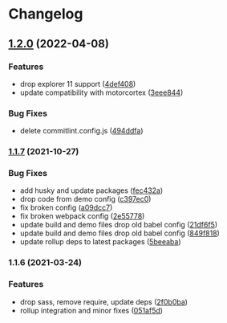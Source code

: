 # Changelog

## [1.2.0](https://github.com/donkeyclip/motorcortex-scroller/compare/v1.1.7...v1.2.0) (2022-04-08)


### Features

* drop explorer 11 support ([4def408](https://github.com/donkeyclip/motorcortex-scroller/commit/4def408da63ab51917f0ccd088acbf7bbddfb130))
* update compatibility with motorcortex ([3eee844](https://github.com/donkeyclip/motorcortex-scroller/commit/3eee8440a6903c790ee4b524c977157a625b2c4d))


### Bug Fixes

* delete commitlint.config.js ([494ddfa](https://github.com/donkeyclip/motorcortex-scroller/commit/494ddfa25064be879fe230559ec84aa9491f22aa))

### [1.1.7](https://www.github.com/donkeyclip/motorcortex-scroller/compare/v1.1.6...v1.1.7) (2021-10-27)


### Bug Fixes

* add husky and update packages ([fec432a](https://www.github.com/donkeyclip/motorcortex-scroller/commit/fec432a04826486d70ffc421d9d9b7079e9ebc87))
* drop code from demo config ([c397ec0](https://www.github.com/donkeyclip/motorcortex-scroller/commit/c397ec08cebcfe2d2463c5e24c96df0719331c1c))
* fix broken config ([a09dcc7](https://www.github.com/donkeyclip/motorcortex-scroller/commit/a09dcc790a23e9f8627e03d82e2a72b7119daab4))
* fix broken webpack config ([2e55778](https://www.github.com/donkeyclip/motorcortex-scroller/commit/2e5577858b32c08406b6e76cd6dca566567efda0))
* update build and demo files drop old babel config ([21df6f5](https://www.github.com/donkeyclip/motorcortex-scroller/commit/21df6f5acc3b0959e48ca7fcfd89a419203fec7f))
* update build and demo files drop old babel config ([849f818](https://www.github.com/donkeyclip/motorcortex-scroller/commit/849f818c9035b77075c77c87b032a18fad470841))
* update rollup deps to latest packages ([5beeaba](https://www.github.com/donkeyclip/motorcortex-scroller/commit/5beeabab4dbbb2c518bd11c46f606dca249ec3b7))

### 1.1.6 (2021-03-24)


### Features

* drop sass, remove require, update deps ([2f0b0ba](https://www.github.com/kissmybutton/motorcortex-scroller/commit/2f0b0baa04c625c114e6334070f5b385a52b0c17))
* rollup integration and minor fixes ([051af5d](https://www.github.com/kissmybutton/motorcortex-scroller/commit/051af5d480dc80b39adf7c5d9d9837719c2d1db4))
